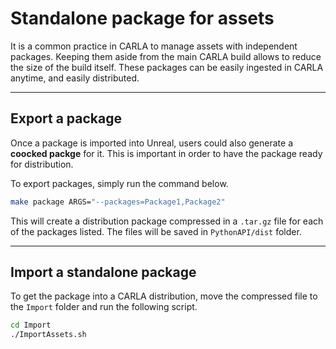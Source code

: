 # Standalone package for assets

It is a common practice in CARLA to manage assets with independent packages. Keeping them aside from the main CARLA build allows to reduce the size of the build itself. These packages can be easily ingested in CARLA anytime, and easily distributed. 

---
## Export a package

Once a package is imported into Unreal, users could also generate a __coocked packge__ for it. This is important in order to have the package ready for
distribution.

To export packages, simply run the command below.

```sh
make package ARGS="--packages=Package1,Package2"
```

This will create a distribution package compressed in a `.tar.gz` file for each of the packages listed. The files will be saved in `PythonAPI/dist` folder. 

---
## Import a standalone package

To get the package into a CARLA distribution, move the compressed file to the `Import` folder and run the following script.  

```sh
cd Import
./ImportAssets.sh
```